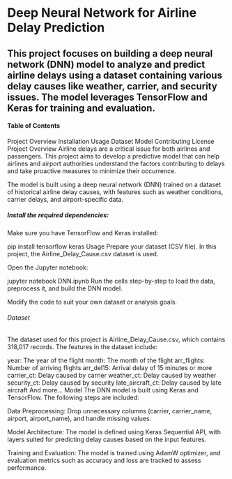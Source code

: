 # Deep Neural Network for Airline Delay Prediction
## This project focuses on building a deep neural network (DNN) model to analyze and predict airline delays using a dataset containing various delay causes like weather, carrier, and security issues. The model leverages TensorFlow and Keras for training and evaluation.

#### Table of Contents
Project Overview
Installation
Usage
Dataset
Model
Contributing
License
Project Overview
Airline delays are a critical issue for both airlines and passengers. This project aims to develop a predictive model that can help airlines and airport authorities understand the factors contributing to delays and take proactive measures to minimize their occurrence.

The model is built using a deep neural network (DNN) trained on a dataset of historical airline delay causes, with features such as weather conditions, carrier delays, and airport-specific data.


##### Install the required dependencies:
Make sure you have TensorFlow and Keras installed:


pip install tensorflow keras
Usage
Prepare your dataset (CSV file). In this project, the Airline_Delay_Cause.csv dataset is used.

Open the Jupyter notebook:


jupyter notebook DNN.ipynb
Run the cells step-by-step to load the data, preprocess it, and build the DNN model.

Modify the code to suit your own dataset or analysis goals.

###### Dataset
The dataset used for this project is Airline_Delay_Cause.csv, which contains 318,017 records. The features in the dataset include:

year: The year of the flight
month: The month of the flight
arr_flights: Number of arriving flights
arr_del15: Arrival delay of 15 minutes or more
carrier_ct: Delay caused by carrier
weather_ct: Delay caused by weather
security_ct: Delay caused by security
late_aircraft_ct: Delay caused by late aircraft
And more...
Model
The DNN model is built using Keras and TensorFlow. The following steps are included:

Data Preprocessing: Drop unnecessary columns (carrier, carrier_name, airport, airport_name), and handle missing values.

Model Architecture: The model is defined using Keras Sequential API, with layers suited for predicting delay causes based on the input features.

Training and Evaluation: The model is trained using AdamW optimizer, and evaluation metrics such as accuracy and loss are tracked to assess performance.

